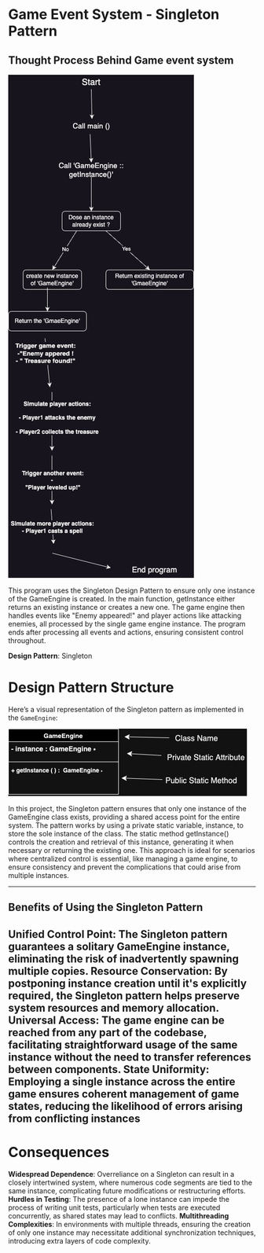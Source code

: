 # Game Event System - Singleton Pattern

## Thought Process Behind Game event system

![Flowchart](gameevent.jpg)

This program uses the Singleton Design Pattern to ensure only one instance of the GameEngine is created. In the main function, getInstance either returns an existing instance or creates a new one. The game engine then handles events like "Enemy appeared!" and player actions like attacking enemies, all processed by the single game engine instance. The program ends after processing all events and actions, ensuring consistent control throughout.



**Design Pattern**: Singleton

# Design Pattern Structure

Here’s a visual representation of the Singleton pattern as implemented in the `GameEngine`:


![Design Pattern](Designpattern.jpg)

In this project, the Singleton pattern ensures that only one instance of the GameEngine class exists, providing a shared access point for the entire system. The pattern works by using a private static variable, instance, to store the sole instance of the class. The static method getInstance() controls the creation and retrieval of this instance, generating it when necessary or returning the existing one. This approach is ideal for scenarios where centralized control is essential, like managing a game engine, to ensure consistency and prevent the complications that could arise from multiple instances.


---

## Benefits of Using the Singleton Pattern

**Unified Control Point**: The Singleton pattern guarantees a solitary GameEngine instance, eliminating the risk of inadvertently spawning multiple copies.
**Resource Conservation**: By postponing instance creation until it's explicitly required, the Singleton pattern helps preserve system resources and memory allocation.
**Universal Access**: The game engine can be reached from any part of the codebase, facilitating straightforward usage of the same instance without the need to transfer references between components.
**State Uniformity**: Employing a single instance across the entire game ensures coherent management of game states, reducing the likelihood of errors arising from conflicting instances
---

# Consequences

**Widespread Dependence**: Overreliance on a Singleton can result in a closely intertwined system, where numerous code segments are tied to the same instance, complicating future modifications or restructuring efforts.
**Hurdles in Testing**: The presence of a lone instance can impede the process of writing unit tests, particularly when tests are executed concurrently, as shared states may lead to conflicts.
**Multithreading Complexities**: In environments with multiple threads, ensuring the creation of only one instance may necessitate additional synchronization techniques, introducing extra layers of code complexity.
